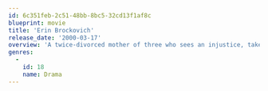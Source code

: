 ```yaml
---
id: 6c351feb-2c51-48bb-8bc5-32cd13f1af8c
blueprint: movie
title: 'Erin Brockovich'
release_date: '2000-03-17'
overview: 'A twice-divorced mother of three who sees an injustice, takes on the bad guy and wins -- with a little help from her push-up bra. Erin goes to work for an attorney and comes across medical records describing illnesses clustered in one nearby town. She starts investigating and soon exposes a monumental cover-up.'
genres:
  -
    id: 18
    name: Drama
---
```

